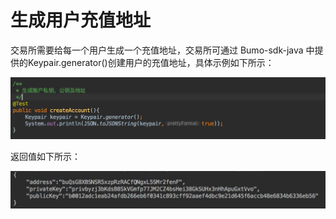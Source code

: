 # 生成用户充值地址

交易所需要给每一个用户生成一个充值地址，交易所可通过 Bumo-sdk-java 中提供的Keypair.generator()创建用户的充值地址，具体示例如下所示：

![](/assets/BU-Ex-API-JAVA-v1.0.jpg)

返回值如下所示：

![](/assets/2.jpg)
